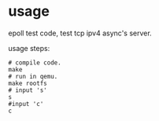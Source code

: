 # usage

epoll test code, test tcp ipv4 async's server.

usage steps:

```shell
# compile code.
make
# run in qemu.
make rootfs
# input 's'
s
#input 'c'
c
```
